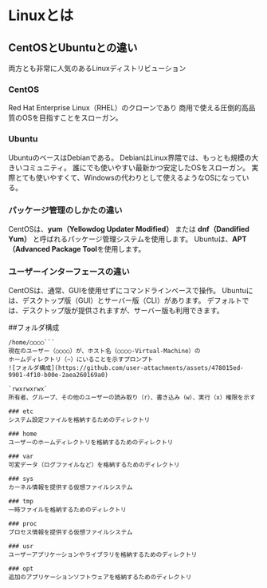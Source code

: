 # Linuxとは


## CentOSとUbuntuとの違い
両方とも非常に人気のあるLinuxディストリビューション

### CentOS
Red Hat Enterprise Linux（RHEL）のクローンであり
商用で使える圧倒的高品質のOSを目指すことをスローガン。

### Ubuntu
UbuntuのベースはDebianである。
DebianはLinux界隈では、もっとも規模の大きいコミュニティ。
誰にでも使いやすい最新かつ安定したOSをスローガン。
実際とても使いやすくて、Windowsの代わりとして使えるようなOSになっている。

### パッケージ管理のしかたの違い
CentOSは、**yum（Yellowdog Updater Modified）** または 
**dnf（Dandified Yum）** と呼ばれるパッケージ管理システムを使用します。
Ubuntuは、**APT（Advanced Package Tool**を使用します。

### ユーザーインターフェースの違い
CentOSは、通常、GUIを使用せずにコマンドラインベースで操作。
Ubuntuには、デスクトップ版（GUI）とサーバー版（CLI）があります。
デフォルトでは、デスクトップ版が提供されますが、サーバー版も利用できます。


##フォルダ構成

```○○○○@○○○○-Virtual-Machine:~$ pwd
/home/○○○○```
現在のユーザー（○○○○）が、ホスト名（○○○○-Virtual-Machine）の
ホームディレクトリ（~）にいることを示すプロンプト
![フォルダ構成](https://github.com/user-attachments/assets/478015ed-9901-4f10-b00e-2aea260169a0)

`rwxrwxrwx`
所有者、グループ、その他のユーザーの読み取り（r）、書き込み（w）、実行（x）権限を示す

### etc
システム設定ファイルを格納するためのディレクトリ

### home
ユーザーのホームディレクトリを格納するためのディレクトリ

### var
可変データ（ログファイルなど）を格納するためのディレクトリ

### sys
カーネル情報を提供する仮想ファイルシステム

### tmp
一時ファイルを格納するためのディレクトリ

### proc
プロセス情報を提供する仮想ファイルシステム

### usr
ユーザーアプリケーションやライブラリを格納するためのディレクトリ

### opt
追加のアプリケーションソフトウェアを格納するためのディレクトリ






